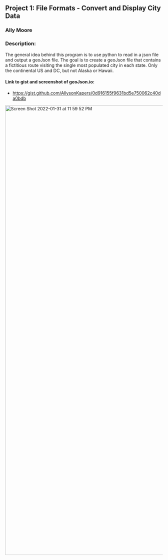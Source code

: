 ## Project 1: File Formats - Convert and Display City Data
### Ally Moore
### Description:
  The general idea behind this program is to use python to read in a json file and output a geoJson file. The goal is to create a geoJson file that contains a fictitious route visiting the single most populated city in each state. Only the continental US and DC, but not Alaska or Hawaii.


#### Link to gist and screenshot of geoJson.io:
- https://gist.github.com/AllysonKapers/0d916155f9631bd5e750062c40da0bdb
<img width="1440" alt="Screen Shot 2022-01-31 at 11 59 52 PM" src="https://user-images.githubusercontent.com/54778376/151920439-812e880c-d178-4e7f-a477-ec4b0d7bd5f6.png">

